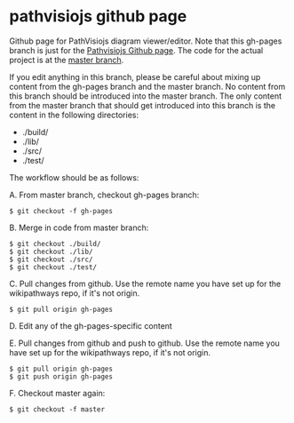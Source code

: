 pathvisiojs github page
=======================

Github page for PathVisiojs diagram viewer/editor. Note that this gh-pages branch is just for the [Pathvisiojs Github page](http://wikipathways.github.io/pathvisiojs/). The code for the actual project is at the [master branch](https://github.com/wikipathways/pathvisiojs/).

If you edit anything in this branch, please be careful about mixing up content from the gh-pages branch and the master branch. No content from this branch should be introduced into the master branch. The only content from the master branch that should get introduced into this branch is the content in the following directories:

* ./build/
* ./lib/
* ./src/
* ./test/

The workflow should be as follows:

A. From master branch, checkout gh-pages branch:

```
$ git checkout -f gh-pages
```

B. Merge in code from master branch:

```
$ git checkout ./build/
$ git checkout ./lib/
$ git checkout ./src/
$ git checkout ./test/
```

C. Pull changes from github. Use the remote name you have set up for the wikipathways repo, if it's not origin.

```
$ git pull origin gh-pages
```

D. Edit any of the gh-pages-specific content

E. Pull changes from github and push to github. Use the remote name you have set up for the wikipathways repo, if it's not origin.

```
$ git pull origin gh-pages
$ git push origin gh-pages
```

F. Checkout master again:

```
$ git checkout -f master
```

